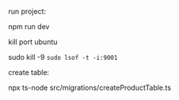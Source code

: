 run project:

npm run dev

kill port ubuntu

sudo kill -9 `sudo lsof -t -i:9001`

create table:

npx ts-node src/migrations/createProductTable.ts
